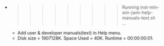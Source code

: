 * >>>>>>>>> Running inst-min-win-jwm-help-manuals-text.sh ...
  * Add user & developer manuals(text) in Help menu.
  * Disk size = 1907128K. Space Used = 40K. Runtime = 00:00:00:01.
